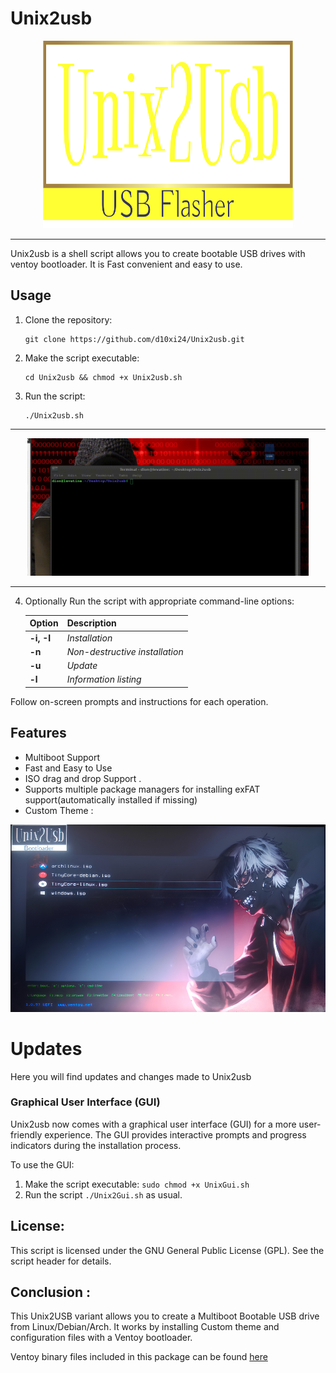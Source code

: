 # Unix2usb

<p align="center">
  <img height="300" width="400" src="demo/logo.png" />
</p>

---

Unix2usb is a shell script allows you to create bootable USB drives with ventoy bootloader. It is Fast convenient and easy to use. 

## Usage

1. Clone the repository:
   ```
   git clone https://github.com/d10xi24/Unix2usb.git
   ```
2. Make the script executable:
   ```
   cd Unix2usb && chmod +x Unix2usb.sh
   ```
3. Run the script:
   ```
   ./Unix2usb.sh
   ```
---

<p align="center">
  <img height="220" width="450" src="demo/unix2usb.gif" />
</p>

---

4. Optionally Run the script with appropriate command-line options:
    

    | Option | Description                  |
    |--------|------------------------------|
    | **-i, -I** | *Installation*                 |
    | **-n**    | *Non-destructive installation* |
    | **-u**    | *Update*                       |
    | **-l**    | *Information listing*          |


Follow on-screen prompts and instructions for each operation.

## Features

- Multiboot Support
- Fast and Easy to Use
- ISO drag and drop Support .
- Supports multiple package managers for installing exFAT support(automatically installed if missing)
- Custom Theme :
<p align="center">
  <img height="300" width="800" src="demo/Unix2usb-grub.jpg" />
</p>

# Updates

Here you will find updates and changes made to Unix2usb

### Graphical User Interface (GUI) 

Unix2usb now comes with a graphical user interface (GUI) for a more user-friendly experience. The GUI provides interactive prompts and progress indicators during the installation process.

To use the GUI:
1. Make the script executable: `sudo chmod +x UnixGui.sh`
2. Run the script `./Unix2Gui.sh` as usual.

## License:

This script is licensed under the GNU General Public License (GPL). See the script header for details.

## Conclusion :

This Unix2USB variant allows you to create a Multiboot Bootable USB drive from Linux/Debian/Arch. 
It works by installing Custom theme and configuration files with a Ventoy bootloader. 

Ventoy binary files included in this package can be found [here](https://github.com/ventoy/Ventoy/releases/tag/v1.0.97)

